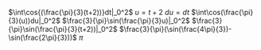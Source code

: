 $\int\cos{(\frac{\pi}{3}(t+2))}dt|_0^2$
$u=t+2$
$du=dt$
$\int\cos(\frac{\pi}{3}(u))du|_0^2$
$\frac{3}{\pi}\sin(\frac{\pi}{3}u)|_0^2$
$\frac{3}{\pi}\sin(\frac{\pi}{3}(t+2))|_0^2$
$\frac{3}{\pi}(\sin(\frac{4\pi}{3})-\sin(\frac{2\pi}{3}))$
$\pi$